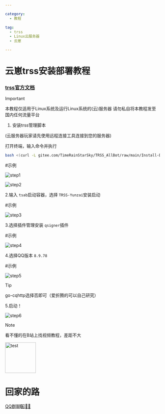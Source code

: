 ```yaml
---

category:
  - 教程

tag:
  - trss
  - Linux云服务器
  - 云崽

---
```

# 云崽trss安装部署教程

### [trss官方文档](https://netlify.trss.me)
> [!important]
> 本教程仅适用于Linux系统及运行Linux系统的(云)服务器
> 请勿私自将本教程发至国内任何流量平台

1. 安装trss管理脚本

(云服务器玩家请先使用远程连接工具连接到您的服务器)

打开终端，输入命令并执行

```bash
bash <(curl -L gitee.com/TimeRainStarSky/TRSS_AllBot/raw/main/Install-Docker.sh)
```

#示例

![step1](https://pi.escaped.icu/upload/trss-yunzai/IMG_20240330_191148.jpg)

![step2](https://pi.escaped.icu/upload/trss-yunzai/IMG_20240330_191407.jpg)

2.输入 `tsab`启动容器，选择 `TRSS-Yunzai`安装启动

#示例

![step3](https://pi.escaped.icu/upload/trss-yunzai/IMG_20240330_191727.jpg)

3.选择插件管理安装 `qsigner`插件

#示例

![step4](https://pi.escaped.icu/upload/trss-yunzai/retouch_2024033020111050.jpg)

4.选择QQ版本 `8.9.78`

#示例

![step5](https://pi.escaped.icu/upload/trss-yunzai/IMG_20240330_201242.jpg)

> [!tip]
> go-cqhttp选择否即可（爱折腾的可以自己研究）

5.启动！

![step6](https://pi.escaped.icu/upload/trss-yunzai/retouch_2024033020245356.jpg)

> [!note]
> 看不懂的在B站上找视频教程，差距不大

<img src="https://pi.escaped.icu/1.png" height="100px" width="100px" alt="test" />


# 回家的路

[QQ群聊6️⃣🌟🥣](https://qm.qq.com/q/28WyOKMa3i)
